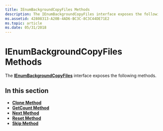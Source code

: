 ```yaml
---
title: IEnumBackgroundCopyFiles Methods
description: The IEnumBackgroundCopyFiles interface exposes the following methods.
ms.assetid: 42808313-A20B-4AD6-BC3C-8C3C44DE71E2
ms.topic: article
ms.date: 05/31/2018
---
```


# IEnumBackgroundCopyFiles Methods

The [**IEnumBackgroundCopyFiles**](/windows/desktop/api/Bits/nn-bits-ienumbackgroundcopyfiles) interface exposes the following methods.

## In this section

-   [**Clone Method**](/windows/desktop/api/Bits/nf-bits-ienumbackgroundcopyfiles-clone)
-   [**GetCount Method**](/windows/desktop/api/Bits/nf-bits-ienumbackgroundcopyfiles-getcount)
-   [**Next Method**](/windows/desktop/api/Bits/nf-bits-ienumbackgroundcopyfiles-next)
-   [**Reset Method**](/windows/desktop/api/Bits/nf-bits-ienumbackgroundcopyfiles-reset)
-   [**Skip Method**](/windows/desktop/api/Bits/nf-bits-ienumbackgroundcopyfiles-skip)

 

 




